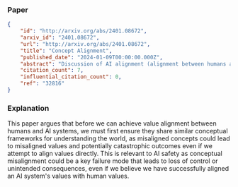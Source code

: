### Paper

```json
{
	"id": "http://arxiv.org/abs/2401.08672",
	"arxiv_id": "2401.08672",
	"url": "http://arxiv.org/abs/2401.08672",
	"title": "Concept Alignment",
	"published_date": "2024-01-09T00:00:00.000Z",
	"abstract": "Discussion of AI alignment (alignment between humans and AI systems) has focused on value alignment, broadly referring to creating AI systems that share human values. We argue that before we can even attempt to align values, it is imperative that AI systems and humans align the concepts they use to understand the world. We integrate ideas from philosophy, cognitive science, and deep learning to explain the need for concept alignment, not just value alignment, between humans and machines. We summarize existing accounts of how humans and machines currently learn concepts, and we outline opportunities and challenges in the path towards shared concepts. Finally, we explain how we can leverage the tools already being developed in cognitive science and AI research to accelerate progress towards concept alignment.",
	"citation_count": 7,
	"influential_citation_count": 0,
	"ref": "32816"
}
```

### Explanation

This paper argues that before we can achieve value alignment between humans and AI systems, we must first ensure they share similar conceptual frameworks for understanding the world, as misaligned concepts could lead to misaligned values and potentially catastrophic outcomes even if we attempt to align values directly. This is relevant to AI safety as conceptual misalignment could be a key failure mode that leads to loss of control or unintended consequences, even if we believe we have successfully aligned an AI system's values with human values.
